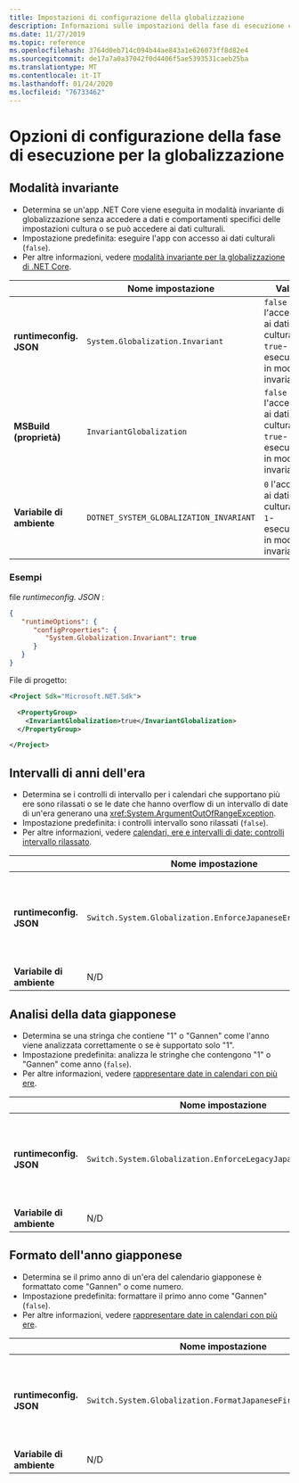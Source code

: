 ```yaml
---
title: Impostazioni di configurazione della globalizzazione
description: Informazioni sulle impostazioni della fase di esecuzione che configurano gli aspetti di globalizzazione di un'app .NET Core, ad esempio il modo in cui analizza le date giapponesi.
ms.date: 11/27/2019
ms.topic: reference
ms.openlocfilehash: 3764d0eb714c094b44ae843a1e626073ff8d82e4
ms.sourcegitcommit: de17a7a0a37042f0d4406f5ae5393531caeb25ba
ms.translationtype: MT
ms.contentlocale: it-IT
ms.lasthandoff: 01/24/2020
ms.locfileid: "76733462"
---
```

# <a name="run-time-configuration-options-for-globalization"></a>Opzioni di configurazione della fase di esecuzione per la globalizzazione

## <a name="invariant-mode"></a>Modalità invariante

- Determina se un'app .NET Core viene eseguita in modalità invariante di globalizzazione senza accedere a dati e comportamenti specifici delle impostazioni cultura o se può accedere ai dati culturali.
- Impostazione predefinita: eseguire l'app con accesso ai dati culturali (`false`).
- Per altre informazioni, vedere [modalità invariante per la globalizzazione di .NET Core](https://github.com/dotnet/runtime/blob/master/docs/design/features/globalization-invariant-mode.md).

| | Nome impostazione | Valori |
| - | - | - |
| **runtimeconfig. JSON** | `System.Globalization.Invariant` | `false` l'accesso ai dati culturali<br/>`true`-esecuzione in modalità invariante |
| **MSBuild (proprietà)** | `InvariantGlobalization` | `false` l'accesso ai dati culturali<br/>`true`-esecuzione in modalità invariante |
| **Variabile di ambiente** | `DOTNET_SYSTEM_GLOBALIZATION_INVARIANT` | `0` l'accesso ai dati culturali<br/>`1`-esecuzione in modalità invariante |

### <a name="examples"></a>Esempi

file *runtimeconfig. JSON* :

```json
{
   "runtimeOptions": {
      "configProperties": {
         "System.Globalization.Invariant": true
      }
   }
}
```

File di progetto:

```xml
<Project Sdk="Microsoft.NET.Sdk">

  <PropertyGroup>
    <InvariantGlobalization>true</InvariantGlobalization>
  </PropertyGroup>

</Project>
```

## <a name="era-year-ranges"></a>Intervalli di anni dell'era

- Determina se i controlli di intervallo per i calendari che supportano più ere sono rilassati o se le date che hanno overflow di un intervallo di date di un'era generano una <xref:System.ArgumentOutOfRangeException>.
- Impostazione predefinita: i controlli intervallo sono rilassati (`false`).
- Per altre informazioni, vedere [calendari, ere e intervalli di date: controlli intervallo rilassato](../../standard/datetime/working-with-calendars.md#calendars-eras-and-date-ranges-relaxed-range-checks).

| | Nome impostazione | Valori |
| - | - | - |
| **runtimeconfig. JSON** | `Switch.System.Globalization.EnforceJapaneseEraYearRanges` | Controlli intervallo `false`-rilassato<br/>`true`-overflow genera un'eccezione |
| **Variabile di ambiente** | N/D | N/D |

## <a name="japanese-date-parsing"></a>Analisi della data giapponese

- Determina se una stringa che contiene "1" o "Gannen" come l'anno viene analizzata correttamente o se è supportato solo "1".
- Impostazione predefinita: analizza le stringhe che contengono "1" o "Gannen" come anno (`false`).
- Per altre informazioni, vedere [rappresentare date in calendari con più ere](../../standard/datetime/working-with-calendars.md#represent-dates-in-calendars-with-multiple-eras).

| | Nome impostazione | Valori |
| - | - | - |
| **runtimeconfig. JSON** | `Switch.System.Globalization.EnforceLegacyJapaneseDateParsing` | `false`-"Gannen" o "1" è supportato<br/>è supportato solo `true` "1" |
| **Variabile di ambiente** | N/D | N/D |

## <a name="japanese-year-format"></a>Formato dell'anno giapponese

- Determina se il primo anno di un'era del calendario giapponese è formattato come "Gannen" o come numero.
- Impostazione predefinita: formattare il primo anno come "Gannen" (`false`).
- Per altre informazioni, vedere [rappresentare date in calendari con più ere](../../standard/datetime/working-with-calendars.md#represent-dates-in-calendars-with-multiple-eras).

| | Nome impostazione | Valori |
| - | - | - |
| **runtimeconfig. JSON** | `Switch.System.Globalization.FormatJapaneseFirstYearAsANumber` | `false`-Format come "Gannen"<br/>`true`-formatta come numero |
| **Variabile di ambiente** | N/D | N/D |
